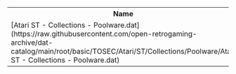 <table>
<tr><th>Name</th><th>Size</th></tr>
<tr><td>
[Atari ST - Collections - Poolware.dat](https://raw.githubusercontent.com/open-retrogaming-archive/dat-catalog/main/root/basic/TOSEC/Atari/ST/Collections/Poolware/Atari ST - Collections - Poolware.dat)
</td><td>163365</td></tr>
</table>
